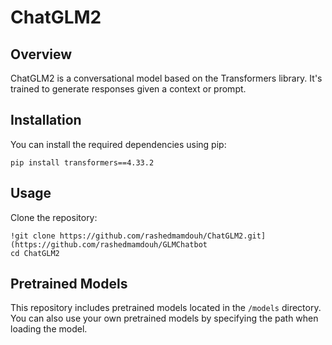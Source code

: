 # ChatGLM2

## Overview
ChatGLM2 is a conversational model based on the Transformers library. It's trained to generate responses given a context or prompt.

## Installation
You can install the required dependencies using pip:
```
pip install transformers==4.33.2
```

## Usage
Clone the repository:
```
!git clone https://github.com/rashedmamdouh/ChatGLM2.git](https://github.com/rashedmamdouh/GLMChatbot
cd ChatGLM2
```

## Pretrained Models
This repository includes pretrained models located in the `/models` directory. You can also use your own pretrained models by specifying the path when loading the model.



